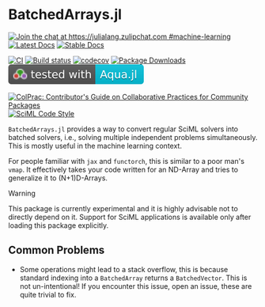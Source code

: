 # BatchedArrays.jl

[![Join the chat at https://julialang.zulipchat.com #machine-learning](https://img.shields.io/static/v1?label=Zulip&message=chat&color=9558b2&labelColor=389826)](https://julialang.zulipchat.com/#narrow/stream/machine-learning)
[![Latest Docs](https://img.shields.io/badge/docs-latest-blue.svg)](http://lux.csail.mit.edu/dev/api/)
[![Stable Docs](https://img.shields.io/badge/docs-stable-blue.svg)](http://lux.csail.mit.edu/stable/api/)

[![CI](https://github.com/LuxDL/BatchedArrays.jl/actions/workflows/CI.yml/badge.svg)](https://github.com/LuxDL/BatchedArrays.jl/actions/workflows/CI.yml)
[![Build status](https://img.shields.io/buildkite/ba1f9622add5978c2d7b194563fd9327113c9c21e5734be20e/main.svg?label=gpu)](https://buildkite.com/julialang/lux-dot-jl)
[![codecov](https://codecov.io/gh/LuxDL/BatchedArrays.jl/branch/main/graph/badge.svg?token=IMqBM1e3hz)](https://codecov.io/gh/LuxDL/BatchedArrays.jl.jl)
[![Package Downloads](https://shields.io/endpoint?url=https://pkgs.genieframework.com/api/v1/badge/BatchedArrays)](https://pkgs.genieframework.com?packages=BatchedArrays)
[![Aqua QA](https://raw.githubusercontent.com/JuliaTesting/Aqua.jl/master/badge.svg)](https://github.com/JuliaTesting/Aqua.jl)

[![ColPrac: Contributor's Guide on Collaborative Practices for Community Packages](https://img.shields.io/badge/ColPrac-Contributor's%20Guide-blueviolet)](https://github.com/SciML/ColPrac)
[![SciML Code Style](https://img.shields.io/static/v1?label=code%20style&message=SciML&color=9558b2&labelColor=389826)](https://github.com/SciML/SciMLStyle)

`BatchedArrays.jl` provides a way to convert regular SciML solvers into batched solvers,
i.e., solving multiple independent problems simultaneously. This is mostly useful in the
machine learning context.

For people familiar with `jax` and `functorch`, this is similar to a poor man's `vmap`. It
effectively takes your code written for an ND-Array and tries to generalize it to
(N+1)D-Arrays.

> [!WARNING]
> This package is currently experimental and it is highly advisable not to directly depend
> on it. Support for SciML applications is available only after loading this package
> explicitly.

## Common Problems

* Some operations might lead to a stack overflow, this is because standard indexing into a
  `BatchedArray` returns a `BatchedVector`. This is not un-intentional! If you encounter
  this issue, open an issue, these are quite trivial to fix.
